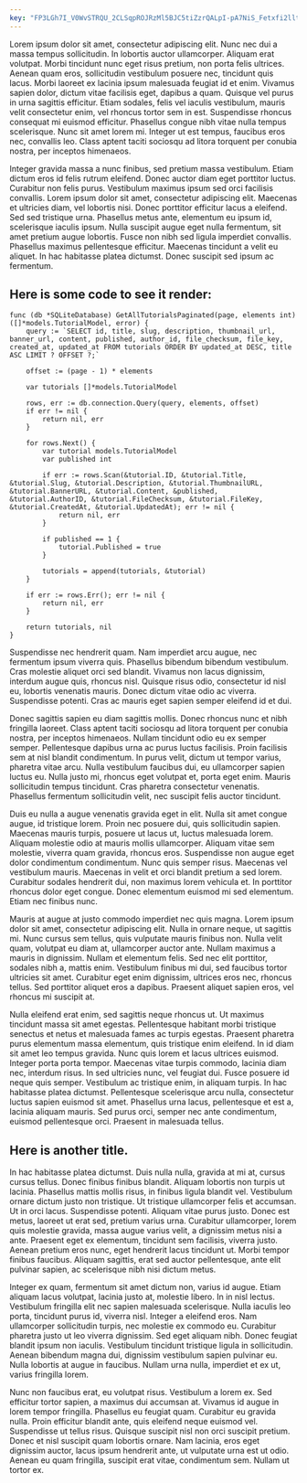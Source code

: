 ```yaml
---
key: "FP3LGh7I_V0WvSTRQU_2CLSqpROJRzMl5BJC5tiZzrQALpI-pA7NiS_Fetxfi2lltrRwVGaJd05kfe9hUD4wkg"
---
```


Lorem ipsum dolor sit amet, consectetur adipiscing elit. Nunc nec dui a massa tempus sollicitudin. In lobortis auctor ullamcorper. Aliquam erat volutpat. Morbi tincidunt nunc eget risus pretium, non porta felis ultrices. Aenean quam eros, sollicitudin vestibulum posuere nec, tincidunt quis lacus. Morbi laoreet ex lacinia ipsum malesuada feugiat id et enim. Vivamus sapien dolor, dictum vitae facilisis eget, dapibus a quam. Quisque vel purus in urna sagittis efficitur. Etiam sodales, felis vel iaculis vestibulum, mauris velit consectetur enim, vel rhoncus tortor sem in est. Suspendisse rhoncus consequat mi euismod efficitur. Phasellus congue nibh vitae nulla tempus scelerisque. Nunc sit amet lorem mi. Integer ut est tempus, faucibus eros nec, convallis leo. Class aptent taciti sociosqu ad litora torquent per conubia nostra, per inceptos himenaeos.

Integer gravida massa a nunc finibus, sed pretium massa vestibulum. Etiam dictum eros id felis rutrum eleifend. Donec auctor diam eget porttitor luctus. Curabitur non felis purus. Vestibulum maximus ipsum sed orci facilisis convallis. Lorem ipsum dolor sit amet, consectetur adipiscing elit. Maecenas et ultricies diam, vel lobortis nisi. Donec porttitor efficitur lacus a eleifend. Sed sed tristique urna. Phasellus metus ante, elementum eu ipsum id, scelerisque iaculis ipsum. Nulla suscipit augue eget nulla fermentum, sit amet pretium augue lobortis. Fusce non nibh sed ligula imperdiet convallis. Phasellus maximus pellentesque efficitur. Maecenas tincidunt a velit eu aliquet. In hac habitasse platea dictumst. Donec suscipit sed ipsum ac fermentum.

## Here is some code to see it render:

```golang
func (db *SQLiteDatabase) GetAllTutorialsPaginated(page, elements int) ([]*models.TutorialModel, error) {
	query := `SELECT id, title, slug, description, thumbnail_url, banner_url, content, published, author_id, file_checksum, file_key, created_at, updated_at FROM tutorials ORDER BY updated_at DESC, title ASC LIMIT ? OFFSET ?;`

	offset := (page - 1) * elements

	var tutorials []*models.TutorialModel

	rows, err := db.connection.Query(query, elements, offset)
	if err != nil {
		return nil, err
	}

	for rows.Next() {
		var tutorial models.TutorialModel
		var published int

		if err := rows.Scan(&tutorial.ID, &tutorial.Title, &tutorial.Slug, &tutorial.Description, &tutorial.ThumbnailURL, &tutorial.BannerURL, &tutorial.Content, &published, &tutorial.AuthorID, &tutorial.FileChecksum, &tutorial.FileKey, &tutorial.CreatedAt, &tutorial.UpdatedAt); err != nil {
			return nil, err
		}

		if published == 1 {
			tutorial.Published = true
		}

		tutorials = append(tutorials, &tutorial)
	}

	if err := rows.Err(); err != nil {
		return nil, err
	}

	return tutorials, nil
}
```

Suspendisse nec hendrerit quam. Nam imperdiet arcu augue, nec fermentum ipsum viverra quis. Phasellus bibendum bibendum vestibulum. Cras molestie aliquet orci sed blandit. Vivamus non lacus dignissim, interdum augue quis, rhoncus nisl. Quisque risus odio, consectetur id nisl eu, lobortis venenatis mauris. Donec dictum vitae odio ac viverra. Suspendisse potenti. Cras ac mauris eget sapien semper eleifend id et dui.

Donec sagittis sapien eu diam sagittis mollis. Donec rhoncus nunc et nibh fringilla laoreet. Class aptent taciti sociosqu ad litora torquent per conubia nostra, per inceptos himenaeos. Nullam tincidunt odio eu ex semper semper. Pellentesque dapibus urna ac purus luctus facilisis. Proin facilisis sem at nisl blandit condimentum. In purus velit, dictum ut tempor varius, pharetra vitae arcu. Nulla vestibulum faucibus dui, eu ullamcorper sapien luctus eu. Nulla justo mi, rhoncus eget volutpat et, porta eget enim. Mauris sollicitudin tempus tincidunt. Cras pharetra consectetur venenatis. Phasellus fermentum sollicitudin velit, nec suscipit felis auctor tincidunt.

Duis eu nulla a augue venenatis gravida eget in elit. Nulla sit amet congue augue, id tristique lorem. Proin nec posuere dui, quis sollicitudin sapien. Maecenas mauris turpis, posuere ut lacus ut, luctus malesuada lorem. Aliquam molestie odio at mauris mollis ullamcorper. Aliquam vitae sem molestie, viverra quam gravida, rhoncus eros. Suspendisse non augue eget dolor condimentum condimentum. Nunc quis semper risus. Maecenas vel vestibulum mauris. Maecenas in velit et orci blandit pretium a sed lorem. Curabitur sodales hendrerit dui, non maximus lorem vehicula et. In porttitor rhoncus dolor eget congue. Donec elementum euismod mi sed elementum. Etiam nec finibus nunc.

Mauris at augue at justo commodo imperdiet nec quis magna. Lorem ipsum dolor sit amet, consectetur adipiscing elit. Nulla in ornare neque, ut sagittis mi. Nunc cursus sem tellus, quis vulputate mauris finibus non. Nulla velit quam, volutpat eu diam at, ullamcorper auctor ante. Nullam maximus a mauris in dignissim. Nullam et elementum felis. Sed nec elit porttitor, sodales nibh a, mattis enim. Vestibulum finibus mi dui, sed faucibus tortor ultricies sit amet. Curabitur eget enim dignissim, ultrices eros nec, rhoncus tellus. Sed porttitor aliquet eros a dapibus. Praesent aliquet sapien eros, vel rhoncus mi suscipit at.

Nulla eleifend erat enim, sed sagittis neque rhoncus ut. Ut maximus tincidunt massa sit amet egestas. Pellentesque habitant morbi tristique senectus et netus et malesuada fames ac turpis egestas. Praesent pharetra purus elementum massa elementum, quis tristique enim eleifend. In id diam sit amet leo tempus gravida. Nunc quis lorem et lacus ultrices euismod. Integer porta porta tempor. Maecenas vitae turpis commodo, lacinia diam nec, interdum risus. In sed ultricies nunc, vel feugiat dui. Fusce posuere id neque quis semper. Vestibulum ac tristique enim, in aliquam turpis. In hac habitasse platea dictumst. Pellentesque scelerisque arcu nulla, consectetur luctus sapien euismod sit amet. Phasellus urna lacus, pellentesque et est a, lacinia aliquam mauris. Sed purus orci, semper nec ante condimentum, euismod pellentesque orci. Praesent in malesuada tellus.

## Here is another title.

In hac habitasse platea dictumst. Duis nulla nulla, gravida at mi at, cursus cursus tellus. Donec finibus finibus blandit. Aliquam lobortis non turpis ut lacinia. Phasellus mattis mollis risus, in finibus ligula blandit vel. Vestibulum ornare dictum justo non tristique. Ut tristique ullamcorper felis et accumsan. Ut in orci lacus. Suspendisse potenti. Aliquam vitae purus justo. Donec est metus, laoreet ut erat sed, pretium varius urna. Curabitur ullamcorper, lorem quis molestie gravida, massa augue varius velit, a dignissim metus nisi a ante. Praesent eget ex elementum, tincidunt sem facilisis, viverra justo. Aenean pretium eros nunc, eget hendrerit lacus tincidunt ut. Morbi tempor finibus faucibus. Aliquam sagittis, erat sed auctor pellentesque, ante elit pulvinar sapien, ac scelerisque nibh nisi dictum metus.

Integer ex quam, fermentum sit amet dictum non, varius id augue. Etiam aliquam lacus volutpat, lacinia justo at, molestie libero. In in nisl lectus. Vestibulum fringilla elit nec sapien malesuada scelerisque. Nulla iaculis leo porta, tincidunt purus id, viverra nisl. Integer a eleifend eros. Nam ullamcorper sollicitudin turpis, nec molestie ex commodo eu. Curabitur pharetra justo ut leo viverra dignissim. Sed eget aliquam nibh. Donec feugiat blandit ipsum non iaculis. Vestibulum tincidunt tristique ligula in sollicitudin. Aenean bibendum magna dui, dignissim vestibulum sapien pulvinar eu. Nulla lobortis at augue in faucibus. Nullam urna nulla, imperdiet et ex ut, varius fringilla lorem.

Nunc non faucibus erat, eu volutpat risus. Vestibulum a lorem ex. Sed efficitur tortor sapien, a maximus dui accumsan at. Vivamus id augue in lorem tempor fringilla. Phasellus eu feugiat quam. Curabitur eu gravida nulla. Proin efficitur blandit ante, quis eleifend neque euismod vel. Suspendisse ut tellus risus. Quisque suscipit nisl non orci suscipit pretium. Donec et nisl suscipit quam lobortis ornare. Nam lacinia, eros eget dignissim auctor, lacus ipsum hendrerit ante, ut vulputate urna est ut odio. Aenean eu quam fringilla, suscipit erat vitae, condimentum sem. Nullam ut tortor ex.
